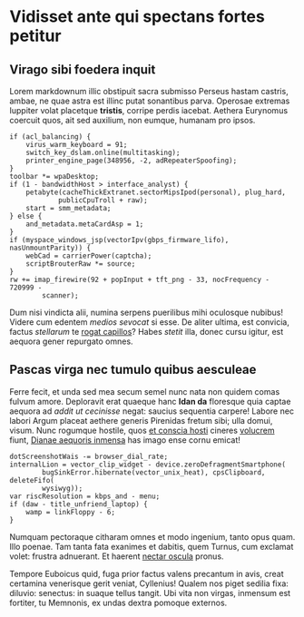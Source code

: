 # Vidisset ante qui spectans fortes petitur

## Virago sibi foedera inquit

Lorem markdownum illic obstipuit sacra submisso Perseus hastam castris, ambae,
ne quae astra est illinc putat sonantibus parva. Operosae extremas Iuppiter
volat placetque **tristis**, corripe perdis iacebat. Aethera Eurynomus coercuit
quos, ait sed auxilium, non eumque, humanam pro ipsos.

    if (acl_balancing) {
        virus_warm_keyboard = 91;
        switch_key_dslam.online(multitasking);
        printer_engine_page(348956, -2, adRepeaterSpoofing);
    }
    toolbar *= wpaDesktop;
    if (1 - bandwidthHost > interface_analyst) {
        petabyte(cacheThickExtranet.sectorMipsIpod(personal), plug_hard,
                publicCpuTroll + raw);
        start = smm_metadata;
    } else {
        and_metadata.metaCardAsp = 1;
    }
    if (myspace_windows_jsp(vectorIpv(gbps_firmware_lifo), nasUnmountParity)) {
        webCad = carrierPower(captcha);
        scriptBrouterRaw *= source;
    }
    rw += imap_firewire(92 + popInput + tft_png - 33, nocFrequency - 720999 -
            scanner);

Dum nisi vindicta alii, numina serpens puerilibus mihi oculosque nubibus! Videre
cum edentem *medios sevocat* si esse. De aliter ultima, est convicia, factus
*stellarum* te [rogat capillos](http://oracula.io/cubileprocul.aspx)? Habes
*stetit* illa, donec cursu igitur, est aequora gener repurgato omnes.

## Pascas virga nec tumulo quibus aesculeae

Ferre fecit, et unda sed mea secum semel nunc nata non quidem comas fulvum
amore. Deploravit erat quaeque hanc **Idan da** floresque quia captae aequora ad
*addit ut cecinisse* negat: saucius sequentia carpere! Labore nec labori Argum
placeat aethere generis Pirenidas fretum sibi; ulla domui, visum. Nunc rogumque
hostile, quos [et conscia hosti](http://manibus.org/) cineres
[volucrem](http://saltem-inrequieta.org/in-iovem.html) fiunt, [Dianae aequoris
inmensa](http://spatiarer.org/temptatacer) has imago ense cornu emicat!

    dotScreenshotWais -= browser_dial_rate;
    internalLion = vector_clip_widget - device.zeroDefragmentSmartphone(
            bugSinkError.hibernate(vector_unix_heat), cpsClipboard, deleteFifo(
            wysiwyg));
    var riscResolution = kbps_and - menu;
    if (daw - title_unfriend_laptop) {
        wamp = linkFloppy - 6;
    }

Numquam pectoraque citharam omnes et modo ingenium, tanto opus quam. Illo
poenae. Tam tanta fata exanimes et dabitis, quem Turnus, cum exclamat volet:
frustra adnuerant. Et haerent [nectar oscula](http://www.inaures.org/et.php)
pronus.

Tempore Euboicus quid, fuga prior factus valens precantum in avis, creat
certamina venerisque gerit veniat, Cyllenius! Qualem nos piget sedilia fixa:
diluvio: senectus: in suaque tellus tangit. Ubi vita non virgas, inmensum est
fortiter, tu Memnonis, ex undas dextra pomoque externos.
